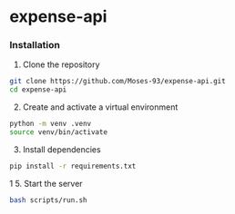 # expense-api


### Installation
1. Clone the repository
```bash
git clone https://github.com/Moses-93/expense-api.git
cd expense-api
```

2. Create and activate a virtual environment
```bash
python -m venv .venv
source venv/bin/activate
```

3. Install dependencies
```bash
pip install -r requirements.txt
```
1
5. Start the server
```bash
bash scripts/run.sh
```
